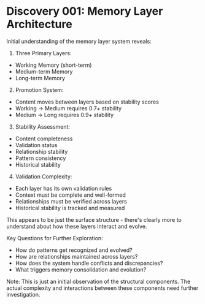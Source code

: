 # Discovery 001: Memory Layer Architecture

Initial understanding of the memory layer system reveals:

1. Three Primary Layers:
- Working Memory (short-term)
- Medium-term Memory
- Long-term Memory

2. Promotion System:
- Content moves between layers based on stability scores
- Working -> Medium requires 0.7+ stability
- Medium -> Long requires 0.9+ stability

3. Stability Assessment:
- Content completeness
- Validation status
- Relationship stability
- Pattern consistency
- Historical stability

4. Validation Complexity:
- Each layer has its own validation rules
- Context must be complete and well-formed
- Relationships must be verified across layers
- Historical stability is tracked and measured

This appears to be just the surface structure - there's clearly more to understand about how these layers interact and evolve.

Key Questions for Further Exploration:
- How do patterns get recognized and evolved?
- How are relationships maintained across layers?
- How does the system handle conflicts and discrepancies?
- What triggers memory consolidation and evolution?

Note: This is just an initial observation of the structural components. The actual complexity and interactions between these components need further investigation.
